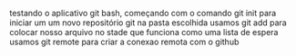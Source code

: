 testando o aplicativo git bash, começando com o comando git init para iniciar um um novo repositório git na pasta escolhida
usamos git add para colocar nosso arquivo no stade que funciona como uma lista de espera
usamos git remote para criar a conexao remota com o github